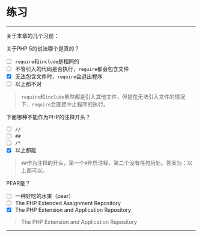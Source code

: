 # 练习

---

关于本章的几个习题：

关于PHP 5的说法哪个是真的？
- [ ] `require`和`include`是相同的
- [ ] 不管引入的代码是否执行，`require`都会包含文件
- [x] 无法包含文件时，`require`会退出程序
- [ ] 以上都不对

> `require`和`include`虽然都是引入其他文件，但是在无法引入文件的情况下，`require`会直接中止程序的执行。

下面哪种不能作为PHP的注释开头？
- [ ] `//`
- [ ] `##`
- [ ] `/*`
- [x] 以上都能

> `##`作为注释的开头，第一个`#`开启注释，第二个没有任何用处。答案为：以上都可以。

PEAR是？
- [ ] 一种好吃的水果（pear）
- [ ] The PHP Extended Assignment Repository
- [x] The PHP Extension and Application Repository

> The PHP Extension and Application Repository


---
